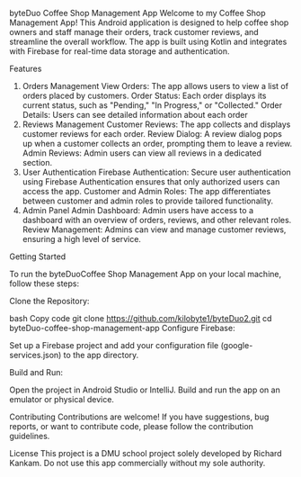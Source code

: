 byteDuo Coffee Shop Management App
Welcome to my Coffee Shop Management App! This Android application is designed to help coffee shop owners and staff manage their orders, 
track customer reviews, and streamline the overall workflow. The app is built using Kotlin and integrates with Firebase for real-time data storage and authentication.

Features
1. Orders Management
   View Orders: The app allows users to view a list of orders placed by customers.
   Order Status: Each order displays its current status, such as "Pending," "In Progress," or "Collected."
   Order Details: Users can see detailed information about each order
2. Reviews Management
   Customer Reviews: The app collects and displays customer reviews for each order.
   Review Dialog: A review dialog pops up when a customer collects an order, prompting them to leave a review.
   Admin Reviews: Admin users can view all reviews in a dedicated section.
3. User Authentication
   Firebase Authentication: Secure user authentication using Firebase Authentication ensures that only authorized users can access the app.
   Customer and Admin Roles: The app differentiates between customer and admin roles to provide tailored functionality.
4. Admin Panel
   Admin Dashboard: Admin users have access to a dashboard with an overview of orders, reviews, and other relevant roles.
   Review Management: Admins can view and manage customer reviews, ensuring a high level of service.
   

Getting Started

   To run the byteDuoCoffee Shop Management App on your local machine, follow these steps:

   Clone the Repository:

   bash
   Copy code
   git clone https://github.com/kilobyte1/byteDuo2.git
   cd byteDuo-coffee-shop-management-app
   Configure Firebase:

   Set up a Firebase project and add your configuration file (google-services.json) to the app directory.
   
Build and Run:
   
   Open the project in Android Studio or IntelliJ.
   Build and run the app on an emulator or physical device. 
   
Contributing
   Contributions are welcome! If you have suggestions, bug reports, or want to contribute code, please follow the contribution guidelines.
   
License
   This project is a DMU school project solely developed by Richard Kankam. 
   Do not use this app commercially without my sole authority. 
